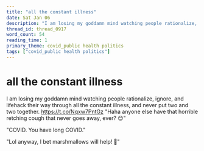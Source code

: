 ```yaml
---
title: "all the constant illness"
date: Sat Jan 06
description: "I am losing my goddamn mind watching people rationalize, ignore, and lifehack their way through all the constant illness, and never put two and two together."
thread_id: thread_0917
word_count: 54
reading_time: 1
primary_theme: covid_public health politics
tags: ["covid_public health politics"]
---
```


# all the constant illness

I am losing my goddamn mind watching people rationalize, ignore, and lifehack their way through all the constant illness, and never put two and two together. https://t.co/Nqxw7PntGz "Haha anyone else have that horrible retching cough that never goes away, ever? 😊"

"COVID. You have long COVID."

"Lol anyway, I bet marshmallows will help! 🥰"